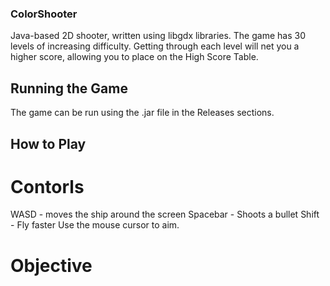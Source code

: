 ### ColorShooter
Java-based 2D shooter, written using libgdx libraries. The game has 30 levels of increasing difficulty. Getting through each level will net you a higher score, allowing you to place on the High Score Table.
## Running the Game
The game can be run using the .jar file in the Releases sections.
## How to Play
# Contorls
WASD     - moves the ship around the screen
Spacebar - Shoots a bullet
Shift    - Fly faster
Use the mouse cursor to aim.
# Objective

